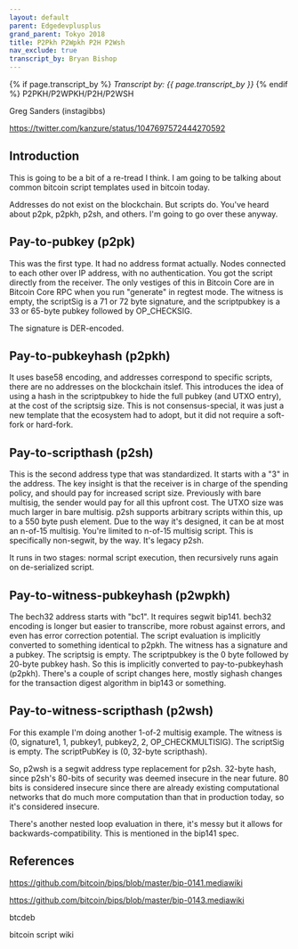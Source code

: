 ```yaml
---
layout: default
parent: Edgedevplusplus
grand_parent: Tokyo 2018
title: P2Pkh P2Wpkh P2H P2Wsh
nav_exclude: true
transcript_by: Bryan Bishop
---
```


{% if page.transcript_by %} <i>Transcript by:
{{ page.transcript_by }}</i> {% endif %} P2PKH/P2WPKH/P2H/P2WSH

Greg Sanders (instagibbs)

<https://twitter.com/kanzure/status/1047697572444270592>

## Introduction

This is going to be a bit of a re-tread I think. I am going to be
talking about common bitcoin script templates used in bitcoin today.

Addresses do not exist on the blockchain. But scripts do. You've heard
about p2pk, p2pkh, p2sh, and others. I'm going to go over these anyway.

## Pay-to-pubkey (p2pk)

This was the first type. It had no address format actually. Nodes
connected to each other over IP address, with no authentication. You got
the script directly from the receiver. The only vestiges of this in
Bitcoin Core are in Bitcoin Core RPC when you run "generate" in regtest
mode. The witness is empty, the scriptSig is a 71 or 72 byte signature,
and the scriptpubkey is a 33 or 65-byte pubkey followed by OP_CHECKSIG.

The signature is DER-encoded.

## Pay-to-pubkeyhash (p2pkh)

It uses base58 encoding, and addresses correspond to specific scripts,
there are no addresses on the blockchain itslef. This introduces the
idea of using a hash in the scriptpubkey to hide the full pubkey (and
UTXO entry), at the cost of the scriptsig size. This is not
consensus-special, it was just a new template that the ecosystem had to
adopt, but it did not require a soft-fork or hard-fork.

## Pay-to-scripthash (p2sh)

This is the second address type that was standardized. It starts with a
"3" in the address. The key insight is that the receiver is in charge of
the spending policy, and should pay for increased script size.
Previously with bare multisig, the sender would pay for all this upfront
cost. The UTXO size was much larger in bare multisig. p2sh supports
arbitrary scripts within this, up to a 550 byte push element. Due to the
way it's designed, it can be at most an n-of-15 multisig. You're limited
to n-of-15 multisig script. This is specifically non-segwit, by the way.
It's legacy p2sh.

It runs in two stages: normal script execution, then recursively runs
again on de-serialized script.

## Pay-to-witness-pubkeyhash (p2wpkh)

The bech32 address starts with "bc1". It requires segwit bip141. bech32
encoding is longer but easier to transcribe, more robust against errors,
and even has error correction potential. The script evaluation is
implicitly converted to something identical to p2pkh. The witness has a
signature and a pubkey. The scriptsig is empty. The scriptpubkey is the
0 byte followed by 20-byte pubkey hash. So this is implicitly converted
to pay-to-pubkeyhash (p2pkh). There's a couple of script changes here,
mostly sighash changes for the transaction digest algorithm in bip143 or
something.

## Pay-to-witness-scripthash (p2wsh)

For this example I'm doing another 1-of-2 multisig example. The witness
is (0, signature1, 1, pubkey1, pubkey2, 2, OP_CHECKMULTISIG). The
scriptSig is empty. The scriptPubKey is (0, 32-byte scripthash).

So, p2wsh is a segwit address type replacement for p2sh. 32-byte hash,
since p2sh's 80-bits of security was deemed insecure in the near future.
80 bits is considered insecure since there are already existing
computational networks that do much more computation than that in
production today, so it's considered insecure.

There's another nested loop evaluation in there, it's messy but it
allows for backwards-compatibility. This is mentioned in the bip141
spec.

## References

https://github.com/bitcoin/bips/blob/master/bip-0141.mediawiki

https://github.com/bitcoin/bips/blob/master/bip-0143.mediawiki

btcdeb

bitcoin script wiki
